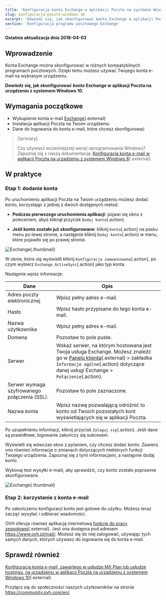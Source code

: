 ```yaml
---
title: 'Konfiguracja konta Exchange w aplikacji Poczta na systemie Windows 10'
slug: konfiguracja-poczta-windows-10
excerpt: 'Dowiedz się, jak skonfigurować konto Exchange w aplikacji Poczta na urządzeniu z systemem Windows 10'
section: 'Konfiguracja programu pocztowego Exchange'
---
```


**Ostatnia aktualizacja dnia 2018-04-03**

## Wprowadzenie

Konta Exchange można skonfigurować w różnych kompatybilnych programach pocztowych. Dzięki temu możesz używać Twojego konta e-mail na wybranym urządzeniu.

**Dowiedz się, jak skonfigurować konto Exchange w aplikacji Poczta na urządzeniu z systemem Windows 10.**

## Wymagania początkowe

- Wykupienie konta e-mail [Exchange](https://www.ovh.pl/emaile/){.external}
- Instalacja aplikacji Poczta na Twoim urządzeniu
- Dane do logowania do konta e-mail, które chcesz skonfigurować

> [!primary]
>
> Czy używasz wcześniejszej wersji oprogramowania Windows? Zapoznaj się z naszą dokumentacją: [Konfiguracja konta e-mail w aplikacji Poczta na urządzeniu z systemem Windows 8](https://docs.ovh.com/pl/microsoft-collaborative-solutions/exchange_20132016_konfiguracja_w_systemie_windows_8/){.external}.
>

## W praktyce

### Etap 1: dodanie konta

Po uruchomieniu aplikacji Poczta na Twoim urządzeniu możesz dodać konto, korzystając z jednej z dwóch dostępnych metod.

- **Podczas pierwszego uruchomienia aplikacji**: pojawi się okno z poleceniem, abyś kliknął przycisk `Dodaj konto`{.action}. 

- **Jeśli konto zostało już skonfigurowane**: kliknij `Konta`{.action} na pasku menu po lewej stronie, a następnie kliknij `Dodaj konto`{.action} w menu, które pojawiło się po prawej stronie. 

![Exchange](images/configuration-mail-windows-step1.png){.thumbnail}

W oknie, które się wyświetli kliknij `Konfiguracja zaawansowana`{.action}, po czym wybierz `Exchange ActiveSync`{.action} jako typ konta.

Następnie wpisz informacje: 

|Dane|Opis|
|---|---|
|Adres poczty elektronicznej|Wpisz pełny adres e-mail.|
|Hasło|Wpisz hasło przypisane do tego konta e-mail.|
|Nazwa użytkownika|Wpisz pełny adres e-mail.|
|Domena|Pozostaw to pole puste.|
|Serwer|Wskaż serwer, na którym hostowana jest Twoja usługa Exchange. Możesz znaleźć go w [Panelu klienta](https://www.ovh.com/auth/?action=gotomanager){.external} > zakładka `Informacje ogólne`{.action} dotyczące danej usługi Exchange > `Połączenie`{.action}.|
|Serwer wymaga szyfrowanego połączenia (SSL).|Pozostaw to pole zaznaczone.|
|Nazwa konta|Wpisz nazwę pozwalającą odróżnić to konto od Twoich pozostałych kont wyświetlających się w aplikacji Poczta.|

Po uzupełnieniu informacji, kliknij przycisk `Zaloguj się`{.action}. Jeśli dane są prawidłowe, logowanie zakończy się sukcesem.

Wyświetli się wówczas okno z pytaniem, czy chcesz dodać konto. Zawiera ono również informacje o zmianach dotyczących niektórych funkcji Twojego urządzenia. Zapoznaj się z tymi informacjami, a następnie dodaj konto. 

Wykonaj test wysyłki e-maili, aby sprawdzić, czy konto zostało poprawnie skonfigurowane.

![Exchange](images/configuration-mail-windows-exchange-step2.png){.thumbnail}

### Etap 2: korzystanie z konta e-mail

Po zakończeniu konfiguracji konto jest gotowe do użytku. Możesz teraz zacząć wysyłać i odbierać wiadomości.

OVH oferuje również aplikację internetową [funkcje do pracy zespołowej](https://www.ovh.pl/emaile/){.external}. Jest ona dostępna pod adresem <https://www.ovh.pl/mail/>. Możesz się do niej zalogować, używając tych samych danych, których używasz do logowania się do konta e-mail.

## Sprawdź również

[Konfiguracja konta e-mail, zawartego w usłudze MX Plan lub usłudze hostingu, na urządzeniu w aplikacji Poczta na urządzeniu z systemem Windows 10](https://docs.ovh.com/pl/emails/konfiguracja-poczta-windows-10/){.external}

Przyłącz się do społeczności naszych użytkowników na stronie <https://community.ovh.com/en/>.